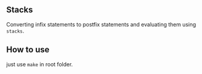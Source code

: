 ## Stacks

Converting infix statements to postfix statements and evaluating them using `stacks`. 

## How to use

just use `make` in root folder.